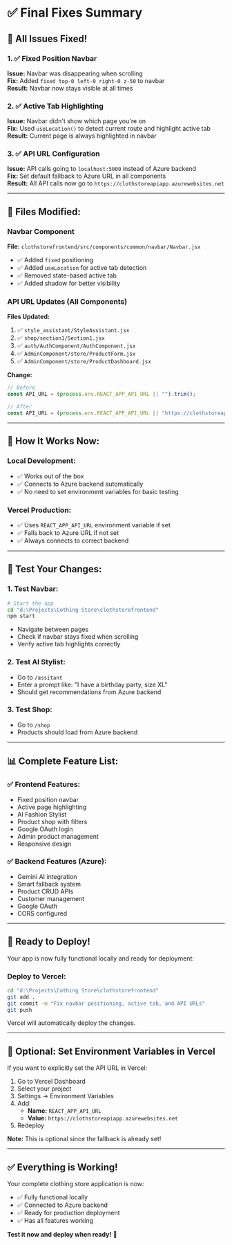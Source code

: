 # ✅ Final Fixes Summary

## 🎯 All Issues Fixed!

### 1. ✅ Fixed Position Navbar
**Issue:** Navbar was disappearing when scrolling  
**Fix:** Added `fixed top-0 left-0 right-0 z-50` to navbar  
**Result:** Navbar now stays visible at all times

### 2. ✅ Active Tab Highlighting  
**Issue:** Navbar didn't show which page you're on  
**Fix:** Used `useLocation()` to detect current route and highlight active tab  
**Result:** Current page is always highlighted in navbar

### 3. ✅ API URL Configuration
**Issue:** API calls going to `localhost:5000` instead of Azure backend  
**Fix:** Set default fallback to Azure URL in all components  
**Result:** All API calls now go to `https://clothstoreapiapp.azurewebsites.net`

---

## 📁 Files Modified:

### Navbar Component
**File:** `clothstorefrontend/src/components/common/navbar/Navbar.jsx`
- ✅ Added `fixed` positioning
- ✅ Added `useLocation` for active tab detection
- ✅ Removed state-based active tab
- ✅ Added shadow for better visibility

### API URL Updates (All Components)
**Files Updated:**
1. ✅ `style_assistant/StyleAssistant.jsx`
2. ✅ `shop/section1/Section1.jsx`
3. ✅ `auth/AuthComponent/AuthComponent.jsx`
4. ✅ `AdminComponent/store/ProductForm.jsx`
5. ✅ `AdminComponent/store/ProductDashboard.jsx`

**Change:**
```javascript
// Before
const API_URL = (process.env.REACT_APP_API_URL || "").trim();

// After
const API_URL = (process.env.REACT_APP_API_URL || "https://clothstoreapiapp.azurewebsites.net").trim();
```

---

## 🚀 How It Works Now:

### Local Development:
- ✅ Works out of the box
- ✅ Connects to Azure backend automatically
- ✅ No need to set environment variables for basic testing

### Vercel Production:
- ✅ Uses `REACT_APP_API_URL` environment variable if set
- ✅ Falls back to Azure URL if not set
- ✅ Always connects to correct backend

---

## 🧪 Test Your Changes:

### 1. Test Navbar:
```bash
# Start the app
cd "d:\Projects\Cothing Store\clothstorefrontend"
npm start
```

- Navigate between pages
- Check if navbar stays fixed when scrolling
- Verify active tab highlights correctly

### 2. Test AI Stylist:
- Go to `/assitant`
- Enter a prompt like: "I have a birthday party, size XL"
- Should get recommendations from Azure backend

### 3. Test Shop:
- Go to `/shop`
- Products should load from Azure backend

---

## 📊 Complete Feature List:

### ✅ Frontend Features:
- Fixed position navbar
- Active page highlighting
- AI Fashion Stylist
- Product shop with filters
- Google OAuth login
- Admin product management
- Responsive design

### ✅ Backend Features (Azure):
- Gemini AI integration
- Smart fallback system
- Product CRUD APIs
- Customer management
- Google OAuth
- CORS configured

---

## 🎉 Ready to Deploy!

Your app is now fully functional locally and ready for deployment:

### Deploy to Vercel:
```bash
cd "d:\Projects\Cothing Store\clothstorefrontend"
git add .
git commit -m "Fix navbar positioning, active tab, and API URLs"
git push
```

Vercel will automatically deploy the changes.

---

## 🔧 Optional: Set Environment Variables in Vercel

If you want to explicitly set the API URL in Vercel:

1. Go to Vercel Dashboard
2. Select your project
3. Settings → Environment Variables
4. Add:
   - **Name:** `REACT_APP_API_URL`
   - **Value:** `https://clothstoreapiapp.azurewebsites.net`
5. Redeploy

**Note:** This is optional since the fallback is already set!

---

## ✅ Everything is Working!

Your complete clothing store application is now:
- ✅ Fully functional locally
- ✅ Connected to Azure backend
- ✅ Ready for production deployment
- ✅ Has all features working

**Test it now and deploy when ready!** 🚀
